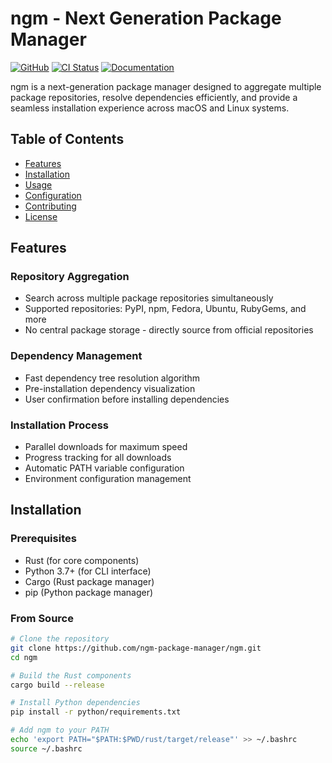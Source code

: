 # ngm - Next Generation Package Manager

[![GitHub](https://img.shields.io/github/license/ngm-package-manager/ngm)](https://github.com/ngm-package-manager/ngm/blob/main/LICENSE)
[![CI Status](https://github.com/ngm-package-manager/ngm/workflows/CI/badge.svg)](https://github.com/ngm-package-manager/ngm/actions)
[![Documentation](https://img.shields.io/badge/docs-available-brightgreen)](https://ngm-package-manager.github.io/ngm/docs)

ngm is a next-generation package manager designed to aggregate multiple package repositories, resolve dependencies efficiently, and provide a seamless installation experience across macOS and Linux systems.

## Table of Contents
- [Features](#features)
- [Installation](#installation)
- [Usage](#usage)
- [Configuration](#configuration)
- [Contributing](#contributing)
- [License](#license)

## Features

### Repository Aggregation
- Search across multiple package repositories simultaneously
- Supported repositories: PyPI, npm, Fedora, Ubuntu, RubyGems, and more
- No central package storage - directly source from official repositories

### Dependency Management
- Fast dependency tree resolution algorithm
- Pre-installation dependency visualization
- User confirmation before installing dependencies

### Installation Process
- Parallel downloads for maximum speed
- Progress tracking for all downloads
- Automatic PATH variable configuration
- Environment configuration management

## Installation

### Prerequisites
- Rust (for core components)
- Python 3.7+ (for CLI interface)
- Cargo (Rust package manager)
- pip (Python package manager)

### From Source

```bash
# Clone the repository
git clone https://github.com/ngm-package-manager/ngm.git
cd ngm

# Build the Rust components
cargo build --release

# Install Python dependencies
pip install -r python/requirements.txt

# Add ngm to your PATH
echo 'export PATH="$PATH:$PWD/rust/target/release"' >> ~/.bashrc
source ~/.bashrc
